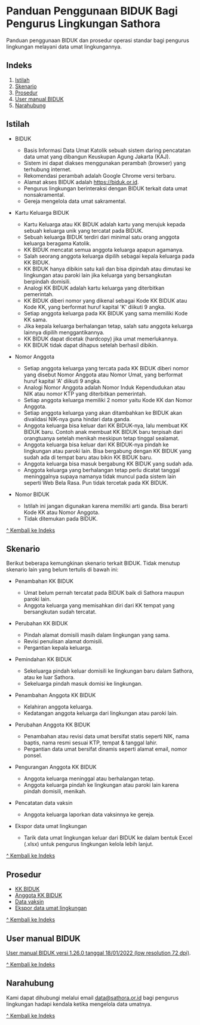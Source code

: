 # Panduan Penggunaan BIDUK Bagi Pengurus Lingkungan Sathora

Panduan penggunaan BIDUK dan prosedur operasi standar bagi pengurus lingkungan melayani data umat lingkungannya.

## Indeks

1. <a href="#istilah" alt="Istilah">Istilah</a>
2. <a href="#skenario" alt="Skenario">Skenario</a>
3. <a href="#prosedur" alt="Prosedur">Prosedur</a>
4. <a href="#user-manual-biduk" alt="User Manual BIDUK">User manual BIDUK</a>
5. <a href="#narahubung" alt="Narahubung">Narahubung</a>

## Istilah

- BIDUK 

    * Basis Informasi Data Umat Katolik sebuah sistem daring pencatatan data umat yang dibangun Keuskupan Agung Jakarta (KAJ). 
    * Sistem ini dapat diakses menggunakan perambah (browser) yang terhubung internet. 
    * Rekomendasi perambah adalah Google Chrome versi terbaru. 
    * Alamat akses BIDUK adalah <a href="https://biduk.or.id" alt="https://biduk.or.id" target="_blank">https://biduk.or.id</a>. 
    * Pengurus lingkungan berinteraksi dengan BIDUK terkait data umat nonsakramental.
    * Gereja mengelola data umat sakramental. 
    
- Kartu Keluarga BIDUK

    * Kartu Keluarga atau KK BIDUK adalah kartu yang merujuk kepada sebuah keluarga unik yang tercatat pada BIDUK. 
    * Sebuah keluarga BIDUK terdiri dari minimal satu orang anggota keluarga beragama Katolik. 
    * KK BIDUK mencatat semua anggota keluarga apapun agamanya.
    * Salah seorang anggota keluarga dipilih sebagai kepala keluarga pada KK BIDUK.
    * KK BIDUK hanya dibikin satu kali dan bisa dipindah atau dimutasi ke lingkungan atau paroki lain jika keluarga yang bersangkutan berpindah domisili.
    * Analogi KK BIDUK adalah kartu keluarga yang diterbitkan pemerintah.
    * KK BIDUK diberi nomor yang dikenal sebagai Kode KK BIDUK atau Kode KK, yang berformat huruf kapital 'K' diikuti 9 angka.
    * Setiap anggota keluarga pada KK BIDUK yang sama memiliki Kode KK sama.
    * Jika kepala keluarga berhalangan tetap, salah satu anggota keluarga lainnya dipilih menggantikannya.
    * KK BIDUK dapat dicetak (hardcopy) jika umat memerlukannya.
    * KK BIDUK tidak dapat dihapus setelah berhasil dibikin.

- Nomor Anggota

    * Setiap anggota keluarga yang tercata pada KK BIDUK diberi nomor yang disebut Nomor Anggota atau Nomor Umat, yang berformat huruf kapital 'A' diikuti 9 angka.
    * Analogi Nomor Anggota adalah Nomor Induk Kependudukan atau NIK atau nomor KTP yang diterbitkan pemerintah.
    * Setiap anggota keluarga memiliki 2 nomor yaitu Kode KK dan Nomor Anggota.
    * Setiap anggota keluarga yang akan ditambahkan ke BIDUK akan divalidasi NIK-nya guna hindari data ganda.
    * Anggota keluarga bisa keluar dari KK BIDUK-nya, lalu membuat KK BIDUK baru. Contoh anak membuat KK BIDUK baru terpisah dari orangtuanya setelah menikah meskipun tetap tinggal sealamat.
    * Anggota keluarga bisa keluar dari KK BIDUK-nya pindah ke lingkungan atau paroki lain. Bisa bergabung dengan KK BIDUK yang sudah ada di tempat baru atau bikin KK BIDUK baru.
    * Anggota keluarga bisa masuk bergabung KK BIDUK yang sudah ada.
    * Anggota keluarga yang berhalangan tetap perlu dicatat tanggal meninggalnya supaya namanya tidak muncul pada sistem lain seperti Web Bela Rasa. Pun tidak tercetak pada KK BIDUK.
 
- Nomor BIDUK

    * Istilah ini jangan digunakan karena memiliki arti ganda. Bisa berarti Kode KK atau Nomor Anggota.
    * Tidak ditemukan pada BIDUK.

<a href="#indeks" alt="Kembali ke Indeks">^ Kembali ke Indeks</a>

## Skenario

Berikut beberapa kemungkinan skenario terkait BIDUK. Tidak menutup skenario lain yang belum tertulis di bawah ini:

- Penambahan KK BIDUK

    * Umat belum pernah tercatat pada BIDUK baik di Sathora maupun paroki lain.
    * Anggota keluarga yang memisahkan diri dari KK tempat yang bersangkutan sudah tercatat.

- Perubahan KK BIDUK

    * Pindah alamat domisili masih dalam lingkungan yang sama.
    * Revisi penulisan alamat domisili.
    * Pergantian kepala keluarga.

- Pemindahan KK BIDUK

    * Sekeluarga pindah keluar domisili ke lingkungan baru dalam Sathora, atau ke luar Sathora.
    * Sekeluarga pindah masuk domisi ke lingkungan.

- Penambahan Anggota KK BIDUK

    * Kelahiran anggota keluarga.
    * Kedatangan anggota keluarga dari lingkungan atau paroki lain.

- Perubahan Anggota KK BIDUK

    * Penambahan atau revisi data umat bersifat statis seperti NIK, nama baptis, nama resmi sesuai KTP, tempat & tanggal lahir.
    * Pergantian data umat bersifat dinamis seperti alamat email, nomor ponsel.

- Pengurangan Anggota KK BIDUK

    * Anggota keluarga meninggal atau berhalangan tetap.
    * Anggota keluarga pindah ke lingkungan atau paroki lain karena pindah domisili, menikah.

- Pencatatan data vaksin

    * Anggota keluarga laporkan data vaksinnya ke gereja.

- Ekspor data umat lingkungan

    * Tarik data umat lingkungan keluar dari BIDUK ke dalam bentuk Excel (.xlsx) untuk pengurus lingkungan kelola lebih lanjut.

<a href="#indeks" alt="Kembali ke Indeks">^ Kembali ke Indeks</a>

## Prosedur

- <a href="kartu-keluarga" alt="Prosedur KK BIDUK">KK BIDUK</a>
- <a href="anggota-keluarga" alt="Prosedur anggota KK BIDUK">Anggota KK BIDUK</a>
- <a href="data-vaksin" alt="Prosedur data vaksin">Data vaksin</a>
- <a href="ekspor-data" alt="Prosedur ekspor data umat lingkungan">Ekspor data umat lingkungan</a>

<a href="#indeks" alt="Kembali ke Indeks">^ Kembali ke Indeks</a>

## User manual BIDUK

<a href="docs/BIDUK-KAJ-untuk-Admin-Paroki-v1.26.0-220118-lowres.pdf" target="_blank" alt="User Manual BIDUK">User manual BIDUK versi 1.26.0 tanggal 18/01/2022 (low resolution 72 dpi)</a>.

<a href="#indeks" alt="Kembali ke Indeks">^ Kembali ke Indeks</a>

## Narahubung

Kami dapat dihubungi melalui email [data@sathora.or.id](mailto:data@sathora.or.id) bagi pengurus lingkungan hadapi kendala ketika mengelola data umatnya.

<a href="#indeks" alt="Kembali ke Indeks">^ Kembali ke Indeks</a>
